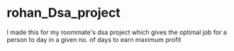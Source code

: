 # rohan_Dsa_project
I made this for my roommate's dsa project which gives the optimal job for a person to day in a given no. of days to earn maximum profit
